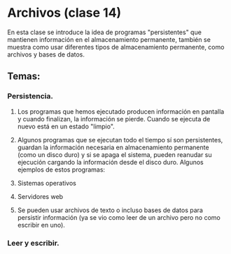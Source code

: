 # Archivos (clase 14)

En esta clase se introduce la idea de programas "persistentes" que mantienen información en el almacenamiento permanente, también se muestra como usar diferentes tipos de almacenamiento permanente, como archivos y bases de datos.

## Temas:

### Persistencia.

1. Los programas que hemos ejecutado producen información en pantalla y cuando finalizan, la información se pierde. Cuando se ejecuta de nuevo está en un estado "limpio".

2. Algunos programas que se ejecutan todo el tiempo sí son persistentes, guardan la información necesaria en almacenamiento permanente (como un disco duro) y si se apaga el sistema, pueden reanudar su ejecución cargando la información desde el disco duro. Algunos ejemplos de estos programas:
  1. Sistemas operativos
  2. Servidores web

3. Se pueden usar archivos de texto o incluso bases de datos para persistir información (ya se vio como leer de un archivo pero no como escribir en uno).

### Leer y escribir.
